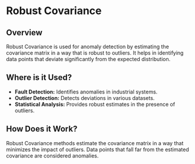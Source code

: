 # Robust Covariance

## Overview

Robust Covariance is used for anomaly detection by estimating the covariance matrix in a way that is robust to outliers. It helps in identifying data points that deviate significantly from the expected distribution.

## Where is it Used?

- **Fault Detection:** Identifies anomalies in industrial systems.
- **Outlier Detection:** Detects deviations in various datasets.
- **Statistical Analysis:** Provides robust estimates in the presence of outliers.

## How Does it Work?

Robust Covariance methods estimate the covariance matrix in a way that minimizes the impact of outliers. Data points that fall far from the estimated covariance are considered anomalies.
